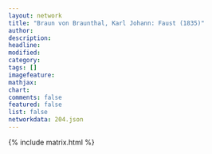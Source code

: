 ```yaml
---
layout: network
title: "Braun von Braunthal, Karl Johann: Faust (1835)"
author:
description:
headline:
modified:
category:
tags: []
imagefeature: 
mathjax: 
chart: 
comments: false
featured: false
list: false
networkdata: 204.json
---
```

{% include matrix.html %}
